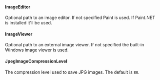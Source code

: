 ﻿#### ImageEditor
Optional path to an image editor. If not specified Paint is used. If Paint.NET is installed it'll be used.

#### ImageViewer
Optional path to an external image viewer. If not specified the built-in Windows image viewer is used.

#### JpegImageCompressionLevel
The compression level used to save JPG images. The default is `80`.